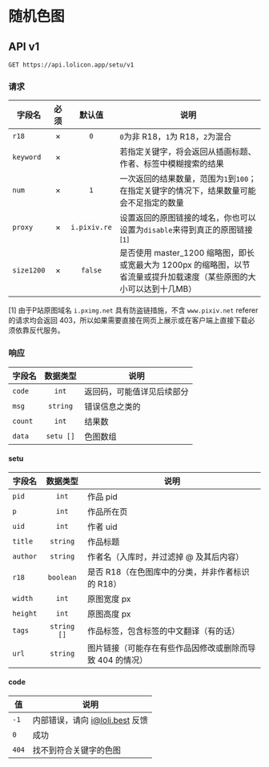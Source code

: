 # 随机色图

## API v1

```http
GET https://api.lolicon.app/setu/v1
```

### 请求

| 字段名     | 必须  |    默认值    | 说明                                                                                                                  |
| ---------- | :---: | :----------: | --------------------------------------------------------------------------------------------------------------------- |
| `r18`      |   ×   |     `0`      | `0`为非 R18，`1`为 R18，`2`为混合                                                                                     |
| `keyword`  |   ×   |              | 若指定关键字，将会返回从插画标题、作者、标签中模糊搜索的结果                                                          |
| `num`      |   ×   |     `1`      | 一次返回的结果数量，范围为`1`到`100`；在指定关键字的情况下，结果数量可能会不足指定的数量                              |
| `proxy`    |   ×   | `i.pixiv.re` | 设置返回的原图链接的域名，你也可以设置为`disable`来得到真正的原图链接<span class="expm"><sup>[1]</sup></span>         |
| `size1200` |   ×   |   `false`    | 是否使用 master_1200 缩略图，即长或宽最大为 1200px 的缩略图，以节省流量或提升加载速度（某些原图的大小可以达到十几MB） |

<span class="expm">[1]</span> 由于P站原图域名 `i.pximg.net` 具有防盗链措施，不含 `www.pixiv.net` referer 的请求均会返回 403，所以如果需要直接在网页上展示或在客户端上直接下载必须依靠反代服务。

### 响应

| 字段名  | 数据类型  | 说明                       |
| ------- | :-------: | -------------------------- |
| `code`  |   `int`   | 返回码，可能值详见后续部分 |
| `msg`   | `string`  | 错误信息之类的             |
| `count` |   `int`   | 结果数                     |
| `data`  | `setu []` | 色图数组                   |

#### setu

| 字段名   |  数据类型   | 说明                                                      |
| -------- | :---------: | --------------------------------------------------------- |
| `pid`    |    `int`    | 作品 pid                                                  |
| `p`      |    `int`    | 作品所在页                                                |
| `uid`    |    `int`    | 作者 uid                                                  |
| `title`  |  `string`   | 作品标题                                                  |
| `author` |  `string`   | 作者名（入库时，并过滤掉 @ 及其后内容）                   |
| `r18`    |  `boolean`  | 是否 R18（在色图库中的分类，并非作者标识的 R18）          |
| `width`  |    `int`    | 原图宽度 px                                               |
| `height` |    `int`    | 原图高度 px                                               |
| `tags`   | `string []` | 作品标签，包含标签的中文翻译（有的话）                    |
| `url`    |  `string`   | 图片链接（可能存在有些作品因修改或删除而导致 404 的情况） |

#### code

| 值    | 说明                            |
| ----- | ------------------------------- |
| `-1`  | 内部错误，请向 i@loli.best 反馈 |
| `0`   | 成功                            |
| `404` | 找不到符合关键字的色图          |
